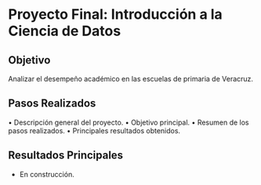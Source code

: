 # Proyecto Final: Introducción a la Ciencia de Datos
## Objetivo
Analizar el desempeño académico en las escuelas de primaria de Veracruz.

## Pasos Realizados
•	Descripción general del proyecto.
•	Objetivo principal.
•	Resumen de los pasos realizados.
•	Principales resultados obtenidos.

## Resultados Principales
- En construcción.
